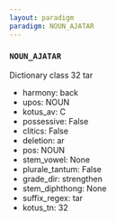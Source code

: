 ```yaml
---
layout: paradigm
paradigm: NOUN_AJATAR
---
```

### ` NOUN_AJATAR `

Dictionary class 32 tar
* harmony: back
* upos: NOUN
* kotus_av: C
* possessive: False
* clitics: False
* deletion: ar
* pos: NOUN
* stem_vowel: None
* plurale_tantum: False
* grade_dir: strengthen
* stem_diphthong: None
* suffix_regex: tar
* kotus_tn: 32
